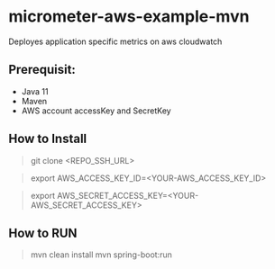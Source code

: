 # micrometer-aws-example-mvn
Deployes application specific metrics on aws cloudwatch

## Prerequisit:
- Java 11
- Maven
- AWS account accessKey and SecretKey

## How to Install
> git clone <REPO_SSH_URL>

> export AWS_ACCESS_KEY_ID=<YOUR-AWS_ACCESS_KEY_ID>

> export AWS_SECRET_ACCESS_KEY=<YOUR-AWS_SECRET_ACCESS_KEY>

## How to RUN
> mvn clean install
> mvn spring-boot:run
